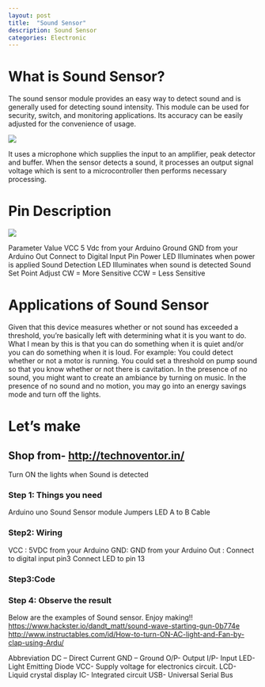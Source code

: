 ```yaml
---
layout: post
title:  "Sound Sensor"
description: Sound Sensor
categories: Electronic
---
```


# What is Sound Sensor?
The sound sensor module provides an easy way to detect sound and is generally used for detecting sound intensity. This module can be used for security, switch, and monitoring applications. Its accuracy can be easily adjusted for the convenience of usage.

![]({{site.baseurl}}/images/Electronic/11/01.jpg)

It uses a microphone which supplies the input to an amplifier, peak detector and buffer. When the sensor detects a sound, it processes an output signal voltage 
which is sent to a microcontroller then performs necessary processing.

# Pin Description

![]({{site.baseurl}}/images/Electronic/11/02.png)

Parameter
Value
VCC
5 Vdc from your Arduino
Ground
GND from your Arduino
Out
Connect to Digital Input Pin
Power LED
Illuminates when power is applied
Sound Detection LED
Illuminates when sound is detected
Sound Set Point Adjust
CW = More Sensitive
CCW = Less Sensitive

# Applications of Sound Sensor
Given that this device measures whether or not sound has exceeded a threshold,  you’re basically left with determining what it is you want to do.   What I mean by this is that you can do something when it is quiet and/or you can do something when it is loud.  For example:
You could detect whether or not a motor is running.
You could set a threshold on pump sound so that you know whether or not there is cavitation.
In the presence of no sound,  you might want to create an ambiance by turning on music.
In the presence of no sound and no motion, you may go into an energy savings mode and turn off the lights.

# Let’s make
## Shop from- http://technoventor.in/

Turn ON the lights when Sound is detected
### Step 1: Things you need
Arduino uno
Sound Sensor module
Jumpers 
LED
A to B Cable

### Step2: Wiring
VCC : 5VDC from your Arduino
GND:  GND from your Arduino
Out : Connect to digital input pin3
Connect LED to pin 13


### Step3:Code
<script src="https://gist.github.com/saylitechno/84e68db5d3242109e1303da7d03af042.js"></script>


### Step 4: Observe the result

Below are the examples of Sound sensor. Enjoy making!!
https://www.hackster.io/dandt_matt/sound-wave-starting-gun-0b774e
http://www.instructables.com/id/How-to-turn-ON-AC-light-and-Fan-by-clap-using-Ardu/

Abbreviation
DC – Direct Current
GND – Ground 
O/P- Output
I/P- Input
LED- Light Emitting Diode
VCC-  Supply voltage for electronics circuit.
LCD- Liquid crystal display
IC- Integrated circuit
USB- Universal Serial Bus
